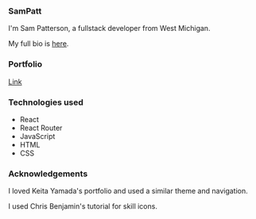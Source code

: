 ### SamPatt

I'm Sam Patterson, a fullstack developer from West Michigan.

My full bio is [here](https://github.com/SamPatt).

### Portfolio


[Link](https://sampatt.com/)



### Technologies used

* React
* React Router
* JavaScript
* HTML
* CSS

### Acknowledgements

I loved Keita Yamada's portfolio and used a similar theme and navigation.

I used Chris Benjamin's tutorial for skill icons.
